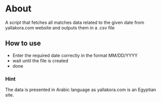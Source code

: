 # About
A script that fetches all matches data related to the given date from yallakora.com website and outputs them in a .csv file

## How to use
- Enter the required date correctly in the format MM/DD/YYYY 
- wait until the file is created
- done

### Hint
The data is presented in Arabic language as yallakora.com is an Egyptian site.
